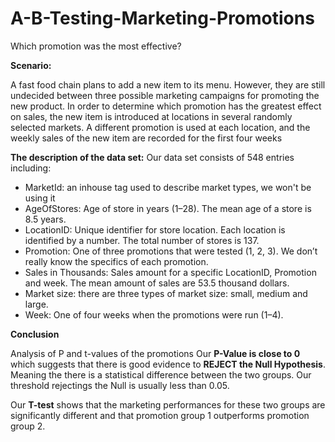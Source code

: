 # A-B-Testing-Marketing-Promotions

Which promotion was the most effective?

**Scenario:**

A fast food chain plans to add a new item to its menu. However, they are still undecided between three possible marketing campaigns for promoting the new product. In order to determine which promotion has the greatest effect on sales, the new item is introduced at locations in several randomly selected markets. A different promotion is used at each location, and the weekly sales of the new item are recorded for the first four weeks

**The description of the data set:**
Our data set consists of 548 entries including:
- MarketId: an inhouse tag used to describe market types, we won't be using it
- AgeOfStores: Age of store in years (1–28). The mean age of a store is 8.5 years.
- LocationID: Unique identifier for store location. Each location is identified by a number. The total number of stores is 137.
- Promotion: One of three promotions that were tested (1, 2, 3). We don’t really know the specifics of each promotion.
- Sales in Thousands: Sales amount for a specific LocationID, Promotion and week. The mean amount of sales are 53.5 thousand dollars.
- Market size: there are three types of market size: small, medium and large.
- Week: One of four weeks when the promotions were run (1–4).

**Conclusion**

Analysis of P and t-values of the promotions 
Our **P-Value is close to 0** which suggests that there is good evidence to **REJECT the Null Hypothesis**. Meaning the there is a statistical difference between the two groups. Our threshold rejectings the Null is usually less than 0.05.

Our **T-test** shows that the marketing performances for these two groups are significantly different and that promotion group 1 outperforms promotion group 2. 
